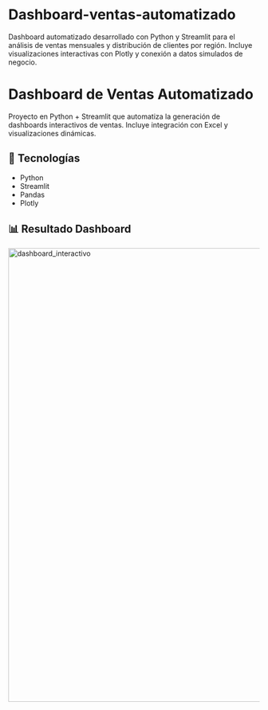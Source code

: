 # Dashboard-ventas-automatizado
Dashboard automatizado desarrollado con Python y Streamlit para el análisis de ventas mensuales y distribución de clientes por región. Incluye visualizaciones interactivas con Plotly y conexión a datos simulados de negocio.

# Dashboard de Ventas Automatizado

Proyecto en Python + Streamlit que automatiza la generación de dashboards interactivos de ventas.
Incluye integración con Excel y visualizaciones dinámicas.

## 🚀 Tecnologías
- Python
- Streamlit
- Pandas
- Plotly



 
## 📊 Resultado Dashboard 

<img width="1863" height="911" alt="dashboard_interactivo" src="https://github.com/user-attachments/assets/d4191549-492e-4783-a17b-5dcf7d51c78e" />



